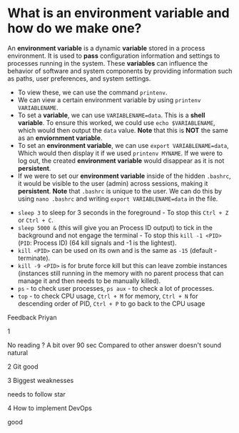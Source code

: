 
# What is an environment variable and how do we make one?

An **environment variable** is a dynamic **variable** stored in a process environment. It is used to **pass** configuration information and settings to processes running in the system. These **variables** can influence the behavior of software and system components by providing information such as paths, user preferences, and system settings.

- To view these, we can use the command `printenv`.
- We can view a certain environment variable by using `printenv VARIABLENAME`.
- To set a **variable**, we can use `VARIABLENAME=data`. This is a **shell variable**. To ensure this worked, we could use `echo $VARIABLENAME`, which would then output the `data` value. **Note** that this is **NOT** the same as an **enviornment variable**.
- To set an **environment variable**, we can use `export VARIABLENAME=data`, Which would then display it if we used `printenv MYNAME`. If we were to log out, the created **environment variable** would disappear as it is not **persistent**.
- If we were to set our **environment variable** inside of the hidden `.bashrc`, it would be visible to the user (admin) across sessions, making it **persistent**. **Note** that `.bashrc` is unique to the user. We can do this by using `nano .bashrc` and writing `export VARIABLENAME=data` in the file.
  
* `sleep 3` to sleep for 3 seconds in the foreground - To stop this `Ctrl + Z` or `Ctrl + C`.
* `sleep 5000 &` (this will give you an Process ID output) to tick in the background and not engage the terminal - To stop this `kill -1 <PID>` (`PID`: Process ID) (64 kill signals and -1 is the lightest).
* `kill <PID>` can be used on its own and is the same as `-15` (default - terminate).
* `kill -9 <PID>` is for brute force kill but this can leave zombie instances (instances still running in the memory with no parent process that can manage it and then needs to be manually killed).
* `ps` - to check user processes, `ps aux` - to check a lot of processes.
* `top` - to check CPU usage, `Ctrl + M` for memory, `Ctrl + N` for descending order of PID, `Ctrl + P` to go back to the CPU usage


Feedback Priyan

1

No reading ?
A bit over 90 sec
Compared to other answer doesn't sound natural

2 Git
good

3 Biggest weaknesses

needs to follow star

4 How to implement DevOps

good